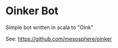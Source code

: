 Oinker Bot
==========

Simple bot written in scala to "Oink"

See: https://github.com/mesosphere/oinker

